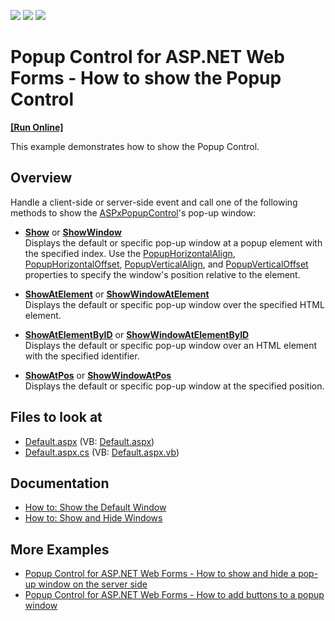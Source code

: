 <!-- default badges list -->
![](https://img.shields.io/endpoint?url=https://codecentral.devexpress.com/api/v1/VersionRange/128565301/13.1.4%2B)
[![](https://img.shields.io/badge/Open_in_DevExpress_Support_Center-FF7200?style=flat-square&logo=DevExpress&logoColor=white)](https://supportcenter.devexpress.com/ticket/details/E55)
[![](https://img.shields.io/badge/📖_How_to_use_DevExpress_Examples-e9f6fc?style=flat-square)](https://docs.devexpress.com/GeneralInformation/403183)
<!-- default badges end -->
# Popup Control for ASP.NET Web Forms - How to show the Popup Control
<!-- run online -->
**[[Run Online]](https://codecentral.devexpress.com/e55/)**
<!-- run online end -->
This example demonstrates how to show the Popup Control.

## Overview

Handle a client-side or server-side event and call one of the following methods to show the [ASPxPopupControl](https://docs.devexpress.com/AspNet/DevExpress.Web.ASPxPopupControl)'s pop-up window:

* **[Show](https://docs.devexpress.com/AspNet/js-ASPxClientPopupControlBase.Show)** or **[ShowWindow](https://docs.devexpress.com/AspNet/js-ASPxClientPopupControl.ShowWindow(window))**  
Displays the default or specific pop-up window at a popup element with the specified index. Use the [PopupHorizontalAlign](https://docs.devexpress.com/AspNet/DevExpress.Web.ASPxPopupControl.PopupHorizontalAlign), [PopupHorizontalOffset](https://docs.devexpress.com/AspNet/DevExpress.Web.ASPxPopupControl.PopupHorizontalOffset), [PopupVerticalAlign](https://docs.devexpress.com/AspNet/DevExpress.Web.ASPxPopupControl.PopupVerticalAlign), and [PopupVerticalOffset](https://docs.devexpress.com/AspNet/DevExpress.Web.ASPxPopupControl.PopupVerticalAlign) properties to specify the window's position relative to the element.

* **[ShowAtElement](https://docs.devexpress.com/AspNet/js-ASPxClientPopupControlBase.ShowAtElement(htmlElement))** or **[ShowWindowAtElement](https://docs.devexpress.com/AspNet/js-ASPxClientPopupControl.ShowWindowAtElement(window-htmlElement))**  
Displays the default or specific pop-up window over the specified HTML element.

* **[ShowAtElementByID](https://docs.devexpress.com/AspNet/js-ASPxClientPopupControlBase.ShowAtElementByID(id))** or **[ShowWindowAtElementByID](https://docs.devexpress.com/AspNet/js-ASPxClientPopupControl.ShowWindowAtElementByID(window-id))**  
Displays the default or specific pop-up window over an HTML element with the specified identifier.

* **[ShowAtPos](https://docs.devexpress.com/AspNet/js-ASPxClientPopupControlBase.ShowAtPos(x-y))** or **[ShowWindowAtPos](https://docs.devexpress.com/AspNet/js-ASPxClientPopupControl.ShowWindowAtPos(window-x-y))**  
Displays the default or specific pop-up window at the specified position.

<!-- default file list -->

## Files to look at

* [Default.aspx](./CS/WebSite/Default.aspx) (VB: [Default.aspx](./VB/WebSite/Default.aspx))
* [Default.aspx.cs](./CS/WebSite/Default.aspx.cs) (VB: [Default.aspx.vb](./VB/WebSite/Default.aspx.vb))

<!-- default file list end -->

## Documentation

- [How to: Show the Default Window](https://docs.devexpress.com/AspNet/115457/components/docking-and-popups/popup-control/popup-windows/default-window)
- [How to: Show and Hide Windows](https://docs.devexpress.com/AspNet/115458/components/docking-and-popups/popup-control/popup-windows/manipulating-windows)

## More Examples

- [Popup Control for ASP.NET Web Forms - How to show and hide a pop-up window on the server side](https://supportcenter.devexpress.com/internal/ticket/details/E499)
- [Popup Control for ASP.NET Web Forms - How to add buttons to a popup window](https://www.devexpress.com/Support/Center/p/E493)